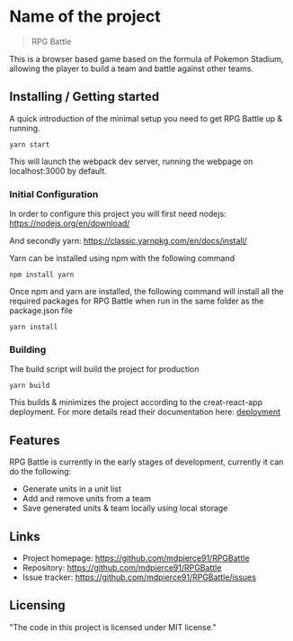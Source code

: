 <!-- ![Logo of the project](https://raw.githubusercontent.com/jehna/readme-best-practices/master/sample-logo.png) -->

# Name of the project
> RPG Battle

This is a browser based game based on the formula of Pokemon Stadium, allowing the player to build a team and battle against other teams.

## Installing / Getting started

A quick introduction of the minimal setup you need to get RPG Battle up &
running.

```shell
yarn start
```

This will launch the webpack dev server, running the webpage on localhost:3000 by default.

### Initial Configuration

In order to configure this project you will first need nodejs: https://nodejs.org/en/download/

And secondly yarn: https://classic.yarnpkg.com/en/docs/install/

Yarn can be installed using npm with the following command

```shell
npm install yarn
```

Once npm and yarn are installed, the following command will install all the required packages for RPG Battle when run in the same folder as the package.json file

```shell
yarn install
```
<!-- 
## Developing

Here's a brief intro about what a developer must do in order to start developing
the project further:

```shell
git clone https://github.com/your/awesome-project.git
cd awesome-project/
packagemanager install
```

And state what happens step-by-step. -->

### Building

The build script will build the project for production

```shell
yarn build
```

This builds & minimizes the project according to the creat-react-app deployment.
For more details read their documentation here: [deployment](https://facebook.github.io/create-react-app/docs/deployment)

## Features

RPG Battle is currently in the early stages of development, currently it can do the following:
* Generate units in a unit list
* Add and remove units from a team
* Save generated units & team locally using local storage

<!-- ## Contributing

When you publish something open source, one of the greatest motivations is that
anyone can just jump in and start contributing to your project.

These paragraphs are meant to welcome those kind souls to feel that they are
needed. You should state something like:

"If you'd like to contribute, please fork the repository and use a feature
branch. Pull requests are warmly welcome."

If there's anything else the developer needs to know (e.g. the code style
guide), you should link it here. If there's a lot of things to take into
consideration, it is common to separate this section to its own file called
`CONTRIBUTING.md` (or similar). If so, you should say that it exists here. -->

## Links

- Project homepage: https://github.com/mdpierce91/RPGBattle
- Repository: https://github.com/mdpierce91/RPGBattle
- Issue tracker: https://github.com/mdpierce91/RPGBattle/issues

## Licensing

"The code in this project is licensed under MIT license."
